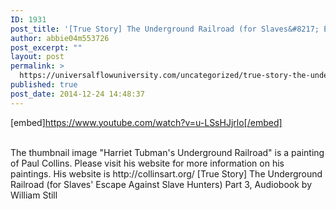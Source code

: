 ```yaml
---
ID: 1931
post_title: '[True Story] The Underground Railroad (for Slaves&#8217; Escape Against Slave Hunters) Part 3,'
author: abbie04m553726
post_excerpt: ""
layout: post
permalink: >
  https://universalflowuniversity.com/uncategorized/true-story-the-underground-railroad-for-slaves-escape-against-slave-hunters-part-3/
published: true
post_date: 2014-12-24 14:48:37
---
```

[embed]https://www.youtube.com/watch?v=u-LSsHJjrlo[/embed]</br></br>
<p>The thumbnail image "Harriet Tubman's Underground Railroad" is a painting of Paul Collins. Please visit his website for more information on his paintings. His website is http://collinsart.org/   
[True Story] The Underground Railroad (for Slaves' Escape Against Slave Hunters) Part 3, Audiobook by William Still</p>